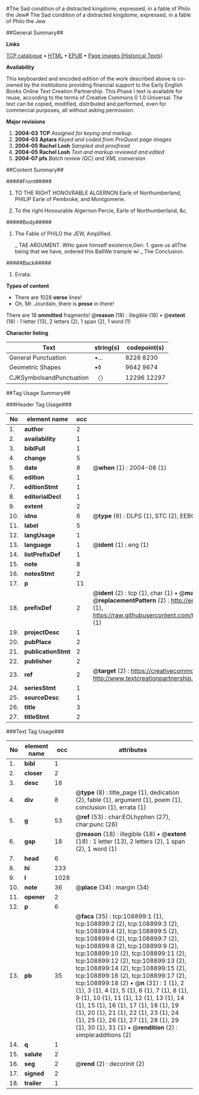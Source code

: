 #The Sad condition of a distracted kingdome, expressed, in a fable of Philo the Jew#
The Sad condition of a distracted kingdome, expressed, in a fable of Philo the Jew

##General Summary##

**Links**

[TCP catalogue](http://www.ota.ox.ac.uk/tcp/)  • 
[HTML](http://tei.it.ox.ac.uk/tcp/Texts-HTML/free/A54/A54808.html)  • 
[EPUB](http://tei.it.ox.ac.uk/tcp/Texts-EPUB/free/A54/A54808.epub) • 
[Page images (Historical Texts)](https://data.historicaltexts.jisc.ac.uk/view?pubId=eebo-19501527e&pageId=eebo-19501527e-108899-1)

**Availability**

This keyboarded and encoded edition of the
	       work described above is co-owned by the institutions
	       providing financial support to the Early English Books
	       Online Text Creation Partnership. This Phase I text is
	       available for reuse, according to the terms of Creative
	       Commons 0 1.0 Universal. The text can be copied,
	       modified, distributed and performed, even for
	       commercial purposes, all without asking permission.

**Major revisions**

1. __2004-03__ __TCP__ *Assigned for keying and markup*
1. __2004-03__ __Aptara__ *Keyed and coded from ProQuest page images*
1. __2004-05__ __Rachel Losh__ *Sampled and proofread*
1. __2004-05__ __Rachel Losh__ *Text and markup reviewed and edited*
1. __2004-07__ __pfs__ *Batch review (QC) and XML conversion*

##Content Summary##

#####Front#####

1. TO
THE RIGHT HONOVRABLE
ALGERNON
Earle of Northumberland,
PHILIP
Earle of Pembroke, and Montgomerie.

1. To the right Honourable Algernon Percie,
Earle of Northumberland, &c.

#####Body#####

1. The Fable of PHILO the JEW,
Amplified.

    _ TAE ARGUMENT.
WHo gave himself existence,Gen. 1. gave us allThe being that we have, ordered this BallWe trample wi
    _ The Conclusion.

#####Back#####

1. Errata.

**Types of content**

  * There are 1028 **verse** lines!
  * Oh, Mr. Jourdain, there is **prose** in there!

There are 18 **ommitted** fragments! 
 @__reason__ (18) : illegible (18)  •  @__extent__ (18) : 1 letter (13), 2 letters (2), 1 span (2), 1 word (1)

**Character listing**


|Text|string(s)|codepoint(s)|
|---|---|---|
|General Punctuation|•…|8226 8230|
|Geometric Shapes|▪◊|9642 9674|
|CJKSymbolsandPunctuation|〈〉|12296 12297|

##Tag Usage Summary##

###Header Tag Usage###

|No|element name|occ|attributes|
|---|---|---|---|
|1.|__author__|2||
|2.|__availability__|1||
|3.|__biblFull__|1||
|4.|__change__|5||
|5.|__date__|8| @__when__ (1) : 2004-08 (1)|
|6.|__edition__|1||
|7.|__editionStmt__|1||
|8.|__editorialDecl__|1||
|9.|__extent__|2||
|10.|__idno__|6| @__type__ (6) : DLPS (1), STC (2), EEBO-CITATION (1), OCLC (1), VID (1)|
|11.|__label__|5||
|12.|__langUsage__|1||
|13.|__language__|1| @__ident__ (1) : eng (1)|
|14.|__listPrefixDef__|1||
|15.|__note__|8||
|16.|__notesStmt__|2||
|17.|__p__|11||
|18.|__prefixDef__|2| @__ident__ (2) : tcp (1), char (1)  •  @__matchPattern__ (2) : ([0-9\-]+):([0-9IVX]+) (1), (.+) (1)  •  @__replacementPattern__ (2) : http://eebo.chadwyck.com/downloadtiff?vid=$1&page=$2 (1), https://raw.githubusercontent.com/textcreationpartnership/Texts/master/tcpchars.xml#$1 (1)|
|19.|__projectDesc__|1||
|20.|__pubPlace__|2||
|21.|__publicationStmt__|2||
|22.|__publisher__|2||
|23.|__ref__|2| @__target__ (2) : https://creativecommons.org/publicdomain/zero/1.0/ (1), http://www.textcreationpartnership.org/docs/. (1)|
|24.|__seriesStmt__|1||
|25.|__sourceDesc__|1||
|26.|__title__|3||
|27.|__titleStmt__|2||


###Text Tag Usage###

|No|element name|occ|attributes|
|---|---|---|---|
|1.|__bibl__|1||
|2.|__closer__|2||
|3.|__desc__|18||
|4.|__div__|8| @__type__ (8) : title_page (1), dedication (2), fable (1), argument (1), poem (1), conclusion (1), errata (1)|
|5.|__g__|53| @__ref__ (53) : char:EOLhyphen (27), char:punc (26)|
|6.|__gap__|18| @__reason__ (18) : illegible (18)  •  @__extent__ (18) : 1 letter (13), 2 letters (2), 1 span (2), 1 word (1)|
|7.|__head__|6||
|8.|__hi__|233||
|9.|__l__|1028||
|10.|__note__|36| @__place__ (34) : margin (34)|
|11.|__opener__|2||
|12.|__p__|6||
|13.|__pb__|35| @__facs__ (35) : tcp:108899:1 (1), tcp:108899:2 (2), tcp:108899:3 (2), tcp:108899:4 (2), tcp:108899:5 (2), tcp:108899:6 (2), tcp:108899:7 (2), tcp:108899:8 (2), tcp:108899:9 (2), tcp:108899:10 (2), tcp:108899:11 (2), tcp:108899:12 (2), tcp:108899:13 (2), tcp:108899:14 (2), tcp:108899:15 (2), tcp:108899:16 (2), tcp:108899:17 (2), tcp:108899:18 (2)  •  @__n__ (31) : 1 (1), 2 (1), 3 (1), 4 (1), 5 (1), 6 (1), 7 (1), 8 (1), 9 (1), 10 (1), 11 (1), 12 (1), 13 (1), 14 (1), 15 (1), 16 (1), 17 (1), 18 (1), 19 (1), 20 (1), 21 (1), 22 (1), 23 (1), 24 (1), 25 (1), 26 (1), 27 (1), 28 (1), 29 (1), 30 (1), 31 (1)  •  @__rendition__ (2) : simple:additions (2)|
|14.|__q__|1||
|15.|__salute__|2||
|16.|__seg__|2| @__rend__ (2) : decorInit (2)|
|17.|__signed__|2||
|18.|__trailer__|1||
